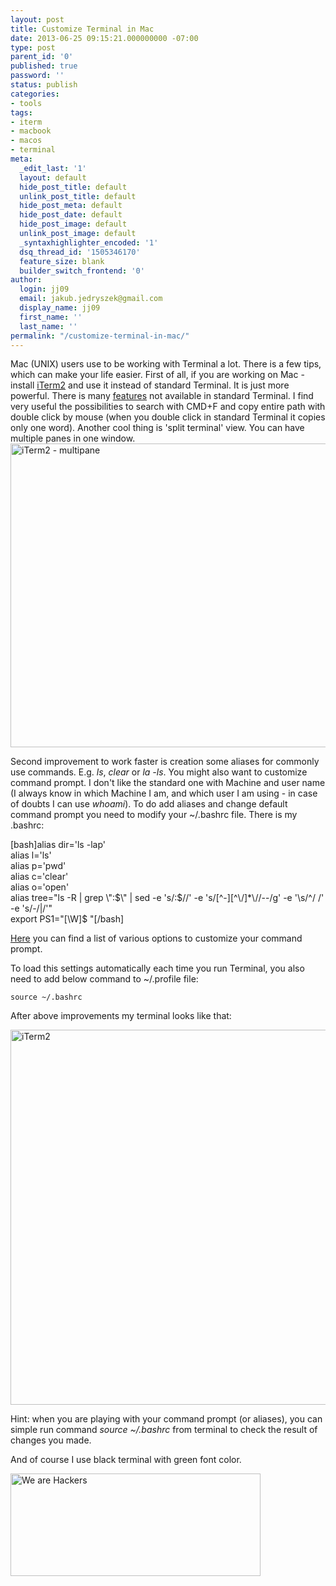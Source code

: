 ```yaml
---
layout: post
title: Customize Terminal in Mac
date: 2013-06-25 09:15:21.000000000 -07:00
type: post
parent_id: '0'
published: true
password: ''
status: publish
categories:
- tools
tags:
- iterm
- macbook
- macos
- terminal
meta:
  _edit_last: '1'
  layout: default
  hide_post_title: default
  unlink_post_title: default
  hide_post_meta: default
  hide_post_date: default
  hide_post_image: default
  unlink_post_image: default
  _syntaxhighlighter_encoded: '1'
  dsq_thread_id: '1505346170'
  feature_size: blank
  builder_switch_frontend: '0'
author:
  login: jj09
  email: jakub.jedryszek@gmail.com
  display_name: jj09
  first_name: ''
  last_name: ''
permalink: "/customize-terminal-in-mac/"
---
```

<p>Mac (UNIX) users use to be working with Terminal a lot. There is a few tips, which can make your life easier. First of all, if you are working on Mac - install <a href="http://www.iterm2.com/">iTerm2</a> and use it instead of standard Terminal. It is just more powerful. There is many <a href="http://www.iterm2.com/#/section/features">features</a> not available in standard Terminal. I find very useful the possibilities to search with CMD+F and copy entire path with double click by mouse (when you double click in standard Terminal it copies only one word). Another cool thing is 'split terminal' view. You can have multiple panes in one window.<br />
<img class="aligncenter size-full wp-image-6931" src="{{ site.baseurl }}/assets/2013/06/iTerm2-multipane1.png" alt="iTerm2 - multipane" width="853" height="486" /></p>
<p>Second improvement to work faster is creation some aliases for commonly use commands. E.g. <em>ls</em>, <em>clear</em> or <em>la -ls</em>. You might also want to customize command prompt. I don't like the standard one with Machine and user name (I always know in which Machine I am, and which user I am using - in case of doubts I can use <em>whoami</em>). To do add aliases and change default command prompt you need to modify your ~/.bashrc file. There is my .bashrc:</p>
<p>[bash]alias dir='ls -lap'<br />
alias l='ls'<br />
alias p='pwd'<br />
alias c='clear'<br />
alias o='open'<br />
alias tree=&quot;ls -R | grep \&quot;:$\&quot; | sed -e 's/:$//' -e 's/[^-][^\/]*\//--/g' -e '\s/^/   /' -e 's/-/|/'&quot;<br />
export PS1=&quot;[\W]$ &quot;[/bash]</p>
<p><a href="http://www.cyberciti.biz/tips/howto-linux-unix-bash-shell-setup-prompt.html">Here</a> you can find a list of various options to customize your command prompt.</p>
<p>To load this settings automatically each time you run Terminal, you also need to add below command to ~/.profile file:</p>
<p><code>source ~/.bashrc</code></p>
<p>After above improvements my terminal looks like that:</p>
<p><img class="aligncenter size-full wp-image-195" src="{{ site.baseurl }}/assets/2013/06/iTerm2.png" alt="iTerm2" width="600px" /></p>
<p>Hint: when you are playing with your command prompt (or aliases), you can simple run command <em>source ~/.bashrc</em> from terminal to check the result of changes you made.</p>
<p>And of course I use black terminal with green font color.</p>
<p><img class="alignnone size-full wp-image-256" src="{{ site.baseurl }}/assets/2013/06/We-are-Hackers.png" alt="We are Hackers" width="400" height="164" /></p>
